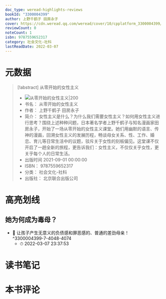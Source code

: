 ```yaml
---
doc_type: weread-highlights-reviews
bookId: "3300004399"
author: 上野千鹤子 田房永子
cover: https://cdn.weread.qq.com/weread/cover/10/cpplatform_3300004399/t7_cpplatform_33000043991677502000.jpg
reviewCount: 0
noteCount: 1
isbn: 9787559652317
category: 社会文化-社科
lastReadDate: 2022-03-07
---
```

# 元数据
> [!abstract] 从零开始的女性主义
> - ![ 从零开始的女性主义|200](https://cdn.weread.qq.com/weread/cover/10/cpplatform_3300004399/t7_cpplatform_33000043991677502000.jpg)
> - 书名： 从零开始的女性主义
> - 作者： 上野千鹤子 田房永子
> - 简介： 女性主义是什么？为什么我们需要女性主义？如何用女性主义进行思考？围绕上述种种问题，日本著名学者上野千鹤子与知名漫画家田房永子，开始了一场从零开始的女性主义课堂。她们用幽默的语言、传神的漫画，回溯女性主义的发展历程，畅谈母女关系、性、工作、婚恋、育儿等日常生活中的议题，驳斥关于女性的刻板偏见。这堂课不仅开启了一趟全新的旅程，更告诉我们：女性主义，不仅仅关乎女性，更关乎每个人的日常生活。
> - 出版时间 2021-09-01 00:00:00
> - ISBN： 9787559652317
> - 分类： 社会文化-社科
> - 出版社： 北京联合出版公司

# 高亮划线

## 她为何成为毒母？


- 📌 让孩子产生无意义的负债感和罪恶感的、普通的差劲母亲！ ^3300004399-7-4048-4074
    - ⏱ 2022-03-07 23:37:53 
# 读书笔记

# 本书评论
